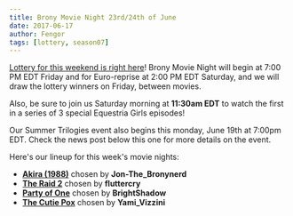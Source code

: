 ```yaml
---
title: Brony Movie Night 23rd/24th of June
date: 2017-06-17
author: Fengor
tags: [lottery, season07]
---
```

[Lottery for this weekend is right here][lotto]! Brony Movie Night will begin at 7:00 PM EDT Friday and for Euro-reprise at 2:00 PM EDT Saturday, and we will draw the lottery winners on Friday, between movies.

Also, be sure to join us Saturday morning at **11:30am EDT** to watch the first in a series of 3 special Equestria Girls episodes!

Our Summer Trilogies event also begins this monday, June 19th at 7:00pm EDT. Check the news post below this one for more details on the event.

Here's our lineup for this week's movie nights:

 - **[Akira (1988)][m1]** chosen by **Jon-The_Bronynerd**
 - **[The Raid 2][m2]** chosen by **fluttercry**
 - **[Party of One][p1]** chosen by **BrightShadow**
 - **[The Cutie Pox][p2]** chosen by **Yami_Vizzini**
 
[m1]: http://www.imdb.com/title/tt0094625/
[m2]: http://www.imdb.com/title/tt2265171/
[p1]: http://www.imdb.com/title/tt1880664/
[p2]: http://www.imdb.com/title/tt2071866/
[lotto]: https://bronystate.typeform.com/to/uXycf1
